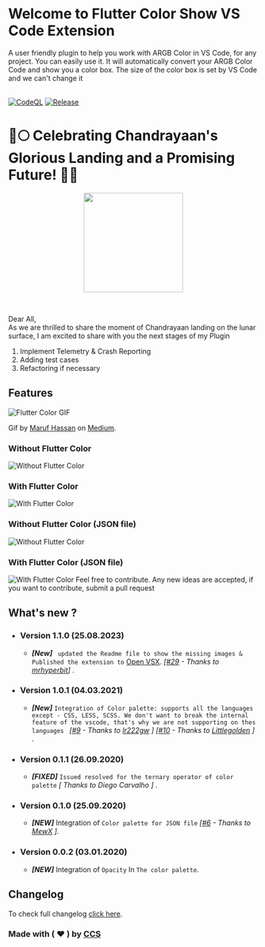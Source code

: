 # Welcome to Flutter Color Show VS Code Extension

A user friendly plugin to help you work with ARGB Color in VS Code, for any project. You can easily use it. It will automatically convert your ARGB Color Code and show you a color box. The size of the color box is set by VS Code and we can't change it
<br/>
<br/>

[![CodeQL](https://github.com/neodisk17/vscode-ext-flutter-color-viewer/actions/workflows/github-code-scanning/codeql/badge.svg?branch=master)](https://github.com/neodisk17/vscode-ext-flutter-color-viewer/actions/workflows/github-code-scanning/codeql)
[![Release](https://github.com/neodisk17/vscode-ext-flutter-color-viewer/actions/workflows/main.yml/badge.svg?branch=master)](https://github.com/neodisk17/vscode-ext-flutter-color-viewer/actions/workflows/main.yml)
# 🚀🌕 Celebrating Chandrayaan's Glorious Landing and a Promising Future! 🌌✨

<p align="center">
  <img width="200" height="200" src="https://flutter-color-ccs.s3.ap-south-1.amazonaws.com/Chandrayaan-Soft-Landing.jpg">
</p>

<br/>

Dear All,<br/>
As we are thrilled to share the moment of Chandrayaan landing on the lunar surface, I am excited to share with you the next stages of my Plugin

1. Implement Telemetry & Crash Reporting
2. Adding test cases
3. Refactoring if necessary


## Features

![Flutter Color GIF](https://flutter-color-ccs.s3.ap-south-1.amazonaws.com/flutter-color.gif)

Gif by [Maruf Hassan](https://medium.com/@maruf.hassan) on [Medium](https://medium.com/@maruf.hassan/the-ultimate-vs-code-extensions-for-working-with-flutter-8e75232e6f98).
### Without Flutter Color

![Without Flutter Color](https://flutter-color-ccs.s3.ap-south-1.amazonaws.com/without-plugin.jpg)

### With Flutter Color

![With Flutter Color](https://flutter-color-ccs.s3.ap-south-1.amazonaws.com/with-plugin.jpg)

### Without Flutter Color (JSON file)

![Without Flutter Color](https://flutter-color-ccs.s3.ap-south-1.amazonaws.com/without-plugin-json.jpg)

### With Flutter Color (JSON file)

![With Flutter Color](https://flutter-color-ccs.s3.ap-south-1.amazonaws.com/with-plugin-json.jpg)
Feel free to contribute. Any new ideas are accepted, if you want to contribute, submit a pull request

## What's new ?

* ### Version 1.1.0 (25.08.2023)
  * ***[New]*** ` updated the Readme file to show the missing images & Published the extension to` [Open VSX](https://open-vsx.org/extension/circlecodesolution/ccs-flutter-color).  *[[#29](https://github.com/neodisk17/vscode-ext-flutter-color-viewer/issues/29) - Thanks to [mrhyperbit](https://github.com/mrhyperbit)]* .

* ### Version 1.0.1 (04.03.2021)
  * ***[New]*** `Integration of Color palette: supports all the languages except - CSS, LESS, SCSS. We don't want to break the internal feature of the vscode, that's why we are not supporting on thes languages ` *[[#9](https://github.com/circlecodesolution/vscode-ext-flutter-color-viewer/issues/9) - Thanks to [lr222gw](https://github.com/lr222gw) ]* *[[#10](https://github.com/circlecodesolution/vscode-ext-flutter-color-viewer/issues/10) - Thanks to [Littlegolden](https://github.com/Littlegolden) ]* .

* ### Version 0.1.1 (26.09.2020)
  * ***[FIXED]*** `Issued resolved for the ternary operator of color palette` *[ Thanks to Diego Carvalho ]* .

* ### Version 0.1.0 (25.09.2020)
  * ***[NEW]*** Integration  of `Color palette for JSON file` *[[#6](https://github.com/circlecodesolution/vscode-ext-flutter-color-viewer/issues/6) - Thanks to [MewX](https://github.com/MewX) ]*.

* ### Version 0.0.2 (03.01.2020)
  * ***[NEW]*** Integration  of `Opacity` In `The color palette`.


## Changelog
To check full changelog [click here](https://github.com/neodisk17/vscode-ext-flutter-color-viewer/blob/HEAD/CHANGELOG.md).

### Made with ( ❤ ) by [CCS](http://circle.codesolution.in)
